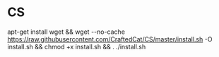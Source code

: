 # CS
apt-get install wget && wget --no-cache https://raw.githubusercontent.com/CraftedCat/CS/master/install.sh -O install.sh && chmod +x install.sh && . ./install.sh
